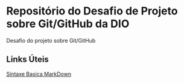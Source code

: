 # Repositório do Desafio de Projeto sobre Git/GitHub da DIO
Desafio do projeto sobre Git/GitHub

## Links Úteis 
[Sintaxe Basica MarkDown](https://www.markdownguide.org/)
